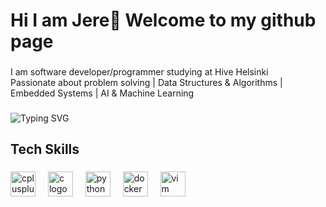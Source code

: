 <h1 align="left">Hi I am Jere👋 Welcome to my github page</h1>

###

<p align="left">I am software developer/programmer studying at Hive Helsinki<br>Passionate about problem solving | Data Structures & Algorithms | Embedded Systems | AI & Machine Learning</p>

###
![Typing SVG](https://readme-typing-svg.demolab.com?font=Fira+Code&duration=1700&color=38C2FF&width=435&lines=C%2FC%2B%2B+Programmer;Student+At+Hive+Helsinki;Embedded+Systems+Developer;Software+Engineering)
###

<h2 align="left">Tech Skills</h2>

###

<div align="left">
  <img src="https://skillicons.dev/icons?i=cpp" height="40" alt="cplusplus logo"  />
  <img width="12" />
  <img src="https://skillicons.dev/icons?i=c" height="40" alt="c logo"  />
  <img width="12" />
  <img src="https://skillicons.dev/icons?i=py" height="40" alt="python logo"  />
  <img width="12" />
  <img src="https://cdn.jsdelivr.net/gh/devicons/devicon/icons/docker/docker-original.svg" height="40" alt="docker logo"  />
  <img width="12" />
  <img src="https://cdn.jsdelivr.net/gh/devicons/devicon/icons/vim/vim-original.svg" height="40" alt="vim logo"  />
</div>

###

